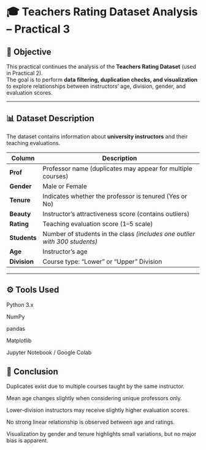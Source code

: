 # 🎓 Teachers Rating Dataset Analysis – Practical 3

## 🧭 Objective
This practical continues the analysis of the **Teachers Rating Dataset** (used in Practical 2).  
The goal is to perform **data filtering, duplication checks, and visualization** to explore relationships between instructors’ age, division, gender, and evaluation scores.

---

## 📊 Dataset Description

The dataset contains information about **university instructors** and their teaching evaluations.

| Column | Description |
|---------|--------------|
| **Prof** | Professor name (duplicates may appear for multiple courses) |
| **Gender** | Male or Female |
| **Tenure** | Indicates whether the professor is tenured (Yes or No) |
| **Beauty** | Instructor’s attractiveness score (contains outliers) |
| **Rating** | Teaching evaluation score (1–5 scale) |
| **Students** | Number of students in the class *(includes one outlier with 300 students)* |
| **Age** | Instructor’s age |
| **Division** | Course type: “Lower” or “Upper” Division |

---

## ⚙️ Tools Used

Python 3.x

NumPy

pandas

Matplotlib

Jupyter Notebook / Google Colab

## 🧾 Conclusion

Duplicates exist due to multiple courses taught by the same instructor.

Mean age changes slightly when considering unique professors only.

Lower-division instructors may receive slightly higher evaluation scores.

No strong linear relationship is observed between age and ratings.

Visualization by gender and tenure highlights small variations, but no major bias is apparent.
